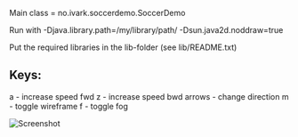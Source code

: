 Main class = no.ivark.soccerdemo.SoccerDemo

Run with -Djava.library.path=/my/library/path/ -Dsun.java2d.noddraw=true

Put the required libraries in the lib-folder (see lib/README.txt)

Keys:
-----
a 		- increase speed fwd
z 		- increase speed bwd
arrows 	- change direction
m		- toggle wireframe 
f		- toggle fog


![Screenshot](https://github.com/mkrabset/jogl-soccerdemo/blob/master/screenshot.png?raw=true "Screenshot")